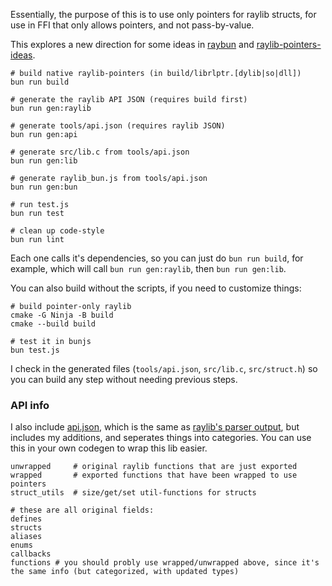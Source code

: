 Essentially, the purpose of this is to use only pointers for raylib structs, for use in FFI that only allows pointers, and not pass-by-value.

This explores a new direction for some ideas in [raybun](https://github.com/konsumer/raybun) and [raylib-pointers-ideas](https://github.com/konsumer/raylib-pointers-ideas).

```
# build native raylib-pointers (in build/librlptr.[dylib|so|dll])
bun run build

# generate the raylib API JSON (requires build first)
bun run gen:raylib

# generate tools/api.json (requires raylib JSON)
bun run gen:api

# generate src/lib.c from tools/api.json
bun run gen:lib

# generate raylib_bun.js from tools/api.json
bun run gen:bun

# run test.js
bun run test

# clean up code-style
bun run lint
```

Each one calls it's dependencies, so you can just do `bun run build`, for example, which will call `bun run gen:raylib`, then `bun run gen:lib`.

You can also build without the scripts, if you need to customize things:

```
# build pointer-only raylib
cmake -G Ninja -B build
cmake --build build

# test it in bunjs
bun test.js
```

I check in the generated files (`tools/api.json`, `src/lib.c`, `src/struct.h`) so you can build any step without needing previous steps.

### API info

I also include [api.json](./tools/api.json), which is the same as [raylib's parser output](https://github.com/raysan5/raylib/blob/master/parser/output/raylib_api.json), but includes my additions, and seperates things into categories. You can use this in your own codegen to wrap this lib easier.

```
unwrapped     # original raylib functions that are just exported
wrapped       # exported functions that have been wrapped to use pointers
struct_utils  # size/get/set util-functions for structs

# these are all original fields:
defines
structs
aliases
enums
callbacks
functions # you should probly use wrapped/unwrapped above, since it's the same info (but categorized, with updated types)
```
